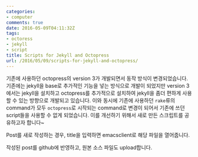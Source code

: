 ```yaml
---
categories:
- computer
comments: true
date: 2016-05-09T04:11:32Z
tags:
- octoress
- jekyll
- script
title: Scripts for Jekyll and Octopress
url: /2016/05/09/scripts-for-jekyll-and-octopress/
---
```


기존에 사용하던 octopress의 version 3가 개발되면서 동작 방식이 변경되었습니다. 기존에는 jekyll을 base로 추가적인 기능을 넣는 방식으로 개발이 되었지만 version 3에서는 jekyll을 설치하고 octopress를 추가적으로 설치하여 jekyll을 좀더 편하게 사용할 수 있는 방향으로 개발되고 있습니다.
 이와 동시에 기존에 사용하던 `rake`류의 command가 모두 `octopress`로 시작되는 command로 변경이 되어서 기존에 쓰던 script들을 사용할 수 없게 되었습니다.
 이를 개선하기 위해서 새로 만든 스크립트를 공유하고자 합니다~

Post를 새로 작성하는 경우,
title을 입력하면 emacsclient로 해당 파일을 열어줍니다.
<script src="https://gist.github.com/code4rain/717c4900d5b6c6fd7cc6fe9879fec420.js"></script>
작성된 post를 github에 반영하고, 원본 소스 파일도 upload합니다.
<script src="https://gist.github.com/code4rain/17b4b134919d3132ff1f9258fff71d55.js"></script>
